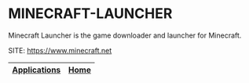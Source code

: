 # MINECRAFT-LAUNCHER

 Minecraft Launcher is the game downloader and launcher for Minecraft.
 
 SITE: https://www.minecraft.net

 | [Applications](https://portable-linux-apps.github.io/apps.html) | [Home](https://portable-linux-apps.github.io)
 | --- | --- |
